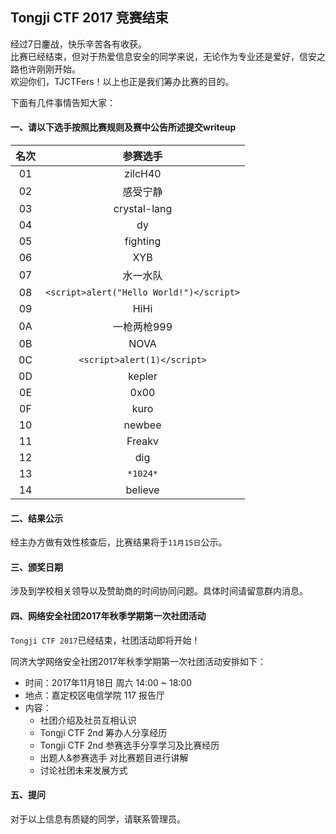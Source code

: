 ## Tongji CTF 2017 竞赛结束

经过7日鏖战，快乐辛苦各有收获。  
比赛已经结束，但对于热爱信息安全的同学来说，无论作为专业还是爱好，信安之路也许刚刚开始。  
欢迎你们，TJCTFers！以上也正是我们筹办比赛的目的。  

下面有几件事情告知大家：

#### 一、请以下选手按照比赛规则及赛中公告所述提交writeup

|名次|参赛选手|
|:-:|:-:|
|01|zilcH40|
|02|感受宁静|
|03|crystal-lang|
|04|dy|
|05|fighting|
|06|XYB|
|07|水一水队|
|08|`<script>alert("Hello World!")</script>`|
|09|HiHi|
|0A|一枪两枪999|
|0B|NOVA|
|0C|`<script>alert(1)</script>`|
|0D|kepler|
|0E|0x00|
|0F|kuro|
|10|newbee|
|11|Freakv|
|12|dig|
|13|`*1024*`|
|14|believe|

#### 二、结果公示

经主办方做有效性核查后，比赛结果将于`11月15日`公示。

#### 三、颁奖日期

涉及到学校相关领导以及赞助商的时间协同问题。具体时间请留意群内消息。

#### 四、网络安全社团2017年秋季学期第一次社团活动

`Tongji CTF 2017`已经结束，社团活动即将开始！

同济大学网络安全社团2017年秋季学期第一次社团活动安排如下：

- 时间：2017年11月18日 周六 14:00 ~ 18:00
- 地点：嘉定校区电信学院 117 报告厅
- 内容：
	- 社团介绍及社员互相认识
	- Tongji CTF 2nd 筹办人分享经历
	- Tongji CTF 2nd 参赛选手分享学习及比赛经历
	- 出题人&参赛选手 对比赛题目进行讲解
	- 讨论社团未来发展方式

#### 五、提问

对于以上信息有质疑的同学，请联系管理员。